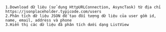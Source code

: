 	1.Download dữ liệu (sử dụng HttpURLConnection, AsyncTask) từ địa chỉ https://jsonplaceholder.typicode.com/users
	2.Phân tích dữ liệu JSON để tạo đối tượng dữ liệu của user gồm id, name, email, address và phone
	3.Hiển thị các dữ liệu đã phân tích dưới dạng ListView

